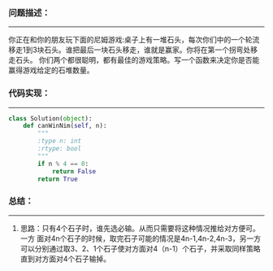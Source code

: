### 问题描述：
***
你正在和你的朋友玩下面的尼姆游戏:桌子上有一堆石头，每次你们中的一个轮流移走1到3块石头。谁把最后一块石头移走，谁就是赢家。你将在第一个拐弯处移走石头。
你们两个都很聪明，都有最佳的游戏策略。写一个函数来决定你是否能赢得游戏给定的石堆数量。
### 代码实现：
***
```python
class Solution(object):
    def canWinNim(self, n):
        """
        :type n: int
        :rtype: bool
        """
        if n % 4 == 0:
            return False
        return True
```
### 总结：
***
1. 思路：只有4个石子时，谁先选必输。从而只需要将这种情况推给对方便可。一方 面对4n个石子的时候，取完石子可能的情况是4n-1,4n-2,4n-3，另一方 可以分别通过取3、2、1个石子使对方面对4（n-1）个石子，并采取同样策略直到对方面对4个石子输掉。
